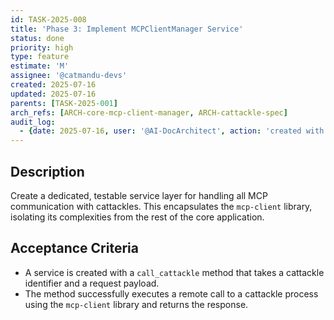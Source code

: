 ```yaml
---
id: TASK-2025-008
title: 'Phase 3: Implement MCPClientManager Service'
status: done
priority: high
type: feature
estimate: 'M'
assignee: '@catmandu-devs'
created: 2025-07-16
updated: 2025-07-16
parents: [TASK-2025-001]
arch_refs: [ARCH-core-mcp-client-manager, ARCH-cattackle-spec]
audit_log:
  - {date: 2025-07-16, user: '@AI-DocArchitect', action: 'created with status backlog'}
---
```

## Description
Create a dedicated, testable service layer for handling all MCP communication with cattackles. This encapsulates the `mcp-client` library, isolating its complexities from the rest of the core application.

## Acceptance Criteria
- A service is created with a `call_cattackle` method that takes a cattackle identifier and a request payload.
- The method successfully executes a remote call to a cattackle process using the `mcp-client` library and returns the response.

